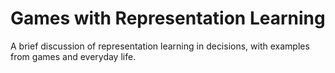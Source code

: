 # Games with Representation Learning

A brief discussion of representation learning in decisions, with examples from games and 
everyday life.
